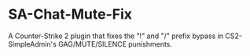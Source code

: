 # SA-Chat-Mute-Fix
A Counter-Strike 2 plugin that fixes the "!" and "/" prefix bypass in CS2-SimpleAdmin's GAG/MUTE/SILENCE punishments.
